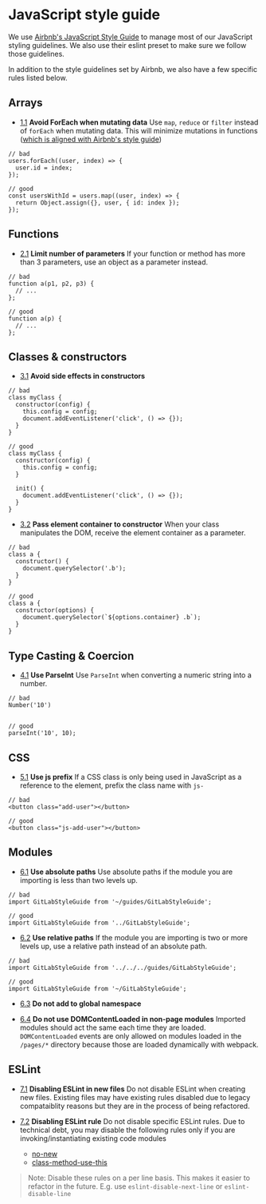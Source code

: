 # JavaScript style guide

We use [Airbnb's JavaScript Style Guide](https://github.com/airbnb/javascript) to manage most of our JavaScript styling guidelines. We also use their eslint preset to make sure we follow those guidelines.

In addition to the style guidelines set by Airbnb, we also have a few specific rules listed below.

## Arrays

<a name="avoid-foreach"></a><a name="1.1"></a>
- [1.1](#avoid-foreach) **Avoid ForEach when mutating data** Use `map`, `reduce` or `filter` instead of `forEach` when mutating data. This will minimize mutations in functions ([which is aligned with Airbnb's style guide](https://github.com/airbnb/javascript#testing--for-real))

```
// bad
users.forEach((user, index) => {
  user.id = index;
});

// good
const usersWithId = users.map((user, index) => {
  return Object.assign({}, user, { id: index });
});
```

## Functions

<a name="limit-params"></a><a name="2.1"></a>
- [2.1](#limit-params) **Limit number of parameters** If your function or method has more than 3 parameters, use an object as a parameter instead.

```
// bad
function a(p1, p2, p3) {
  // ...
};

// good
function a(p) {
  // ...
};
```

## Classes & constructors

<a name="avoid-constructor-side-effects"></a><a name="3.1"></a>
- [3.1](#avoid-constructor-side-effects) **Avoid side effects in constructors**

```
// bad
class myClass {
  constructor(config) {
    this.config = config;
    document.addEventListener('click', () => {});
  }
}

// good
class myClass {
  constructor(config) {
    this.config = config;
  }

  init() {
    document.addEventListener('click', () => {});
  }
}
```

<a name="element-container"></a><a name="3.2"></a>
- [3.2](#element-container) **Pass element container to constructor** When your class manipulates the DOM, receive the element container as a parameter.

```
// bad
class a {
  constructor() {
    document.querySelector('.b');
  }
}

// good
class a {
  constructor(options) {
    document.querySelector(`${options.container} .b`);
  }
}
```

## Type Casting & Coercion

<a name="use-parseint"></a><a name="4.1"></a>
- [4.1](#use-parseint) **Use ParseInt** Use `ParseInt` when converting a numeric string into a number.

```
// bad
Number('10')


// good
parseInt('10', 10);
```

## CSS

<a name="use-js-prefix"></a><a name="5.1"></a>
- [5.1](#use-js-prefix) **Use js prefix** If a CSS class is only being used in JavaScript as a reference to the element, prefix the class name with `js-`

```
// bad
<button class="add-user"></button>

// good
<button class="js-add-user"></button>
```

## Modules

<a name="use-absolute-paths"></a><a name="6.1"></a>
- [6.1](#use-absolute-paths) **Use absolute paths** Use absolute paths if the module you are importing is less than two levels up.

```
// bad
import GitLabStyleGuide from '~/guides/GitLabStyleGuide';

// good
import GitLabStyleGuide from '../GitLabStyleGuide';
```

<a name="use-relative-paths"></a><a name="6.2"></a>
- [6.2](#use-relative-paths) **Use relative paths** If the module you are importing is two or more levels up, use a relative path instead of an absolute path.

```
// bad
import GitLabStyleGuide from '../../../guides/GitLabStyleGuide';

// good
import GitLabStyleGuide from '~/GitLabStyleGuide';
```

<a name="global-namespace"></a><a name="6.3"></a>
- [6.3](#global-namespace) **Do not add to global namespace**

<a name="domcontentloaded"></a><a name="6.4"></a>
- [6.4](#domcontentloaded) **Do not use DOMContentLoaded in non-page modules** Imported modules should act the same each time they are loaded. `DOMContentLoaded` events are only allowed on modules loaded in the `/pages/*` directory because those are loaded dynamically with webpack.

## ESLint

<a name="disable-eslint-file"></a><a name="7.1"></a>
- [7.1](#disable-eslint-file) **Disabling ESLint in new files** Do not disable ESLint when creating new files. Existing files may have existing rules disabled due to legacy compataiblity reasons but they are in the process of being refactored.

<a name="disable-eslint-rule"></a><a name="7.2"></a>
- [7.2](#disable-eslint-rule) **Disabling ESLint rule** Do not disable specific ESLint rules. Due to technical debt, you may disable the following rules only if you are invoking/instantiating existing code modules

  - [no-new](http://eslint.org/docs/rules/no-new)
  - [class-method-use-this](http://eslint.org/docs/rules/class-methods-use-this)

> Note: Disable these rules on a per line basis. This makes it easier to refactor in the future. E.g. use `eslint-disable-next-line` or `eslint-disable-line`
